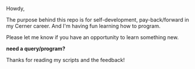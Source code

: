 
Howdy,

The purpose behind this repo is for self-development, pay-back/forward 
in my Cerner career.  And I'm having fun learning how to program.  

Please let me know if you have an opportunity to learn something new.

__need a query/program?__

Thanks for reading my scripts and the feedback!
